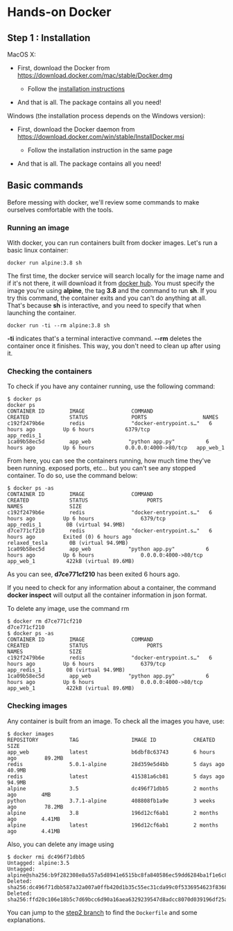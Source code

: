 # Hands-on Docker

## Step 1 : Installation

MacOS X:

* First, download the Docker from https://download.docker.com/mac/stable/Docker.dmg
  * Follow the [installation instructions](https://docs.docker.com/docker-for-mac/)
  
* And that is all. The package contains all you need!

Windows (the installation process depends on the Windows version):

* First, download the Docker daemon from https://download.docker.com/win/stable/InstallDocker.msi
  * Follow the installation instruction in the same page 

* And that is all. The package contains all you need!

## Basic commands

Before messing with docker, we'll review some commands to make ourselves comfortable with the tools.

### Running an image

With docker, you can run containers built from docker images. Let's run a basic linux container:
```
docker run alpine:3.8 sh
```
The first time, the docker service will search locally for the image name and if it's not there, it will download it from [docker hub](https://hub.docker.com).
You must specify the image you're using **alpine**, the tag **3.8** and the command to run **sh**.
If you try this command, the container exits and you can't do anything at all. That's because **sh** is interactive, and you need to specify that when launching the container.
```
docker run -ti --rm alpine:3.8 sh
```
**-ti** indicates that's a terminal interactive command.
**--rm** deletes the container once it finishes. This way, you don't need to clean up after using it.

### Checking the containers
To check if you have any container running, use the following command:
```
$ docker ps
docker ps
CONTAINER ID        IMAGE               COMMAND                  CREATED             STATUS              PORTS                  NAMES
c192f2479b6e        redis               "docker-entrypoint.s…"   6 hours ago         Up 6 hours          6379/tcp               app_redis_1
1ca09b58ec5d        app_web            "python app.py"          6 hours ago         Up 6 hours          0.0.0.0:4000->80/tcp   app_web_1
```
From here, you can see the containers running, how much time they've been running. exposed ports, etc... but you can't see any stopped container.
To do so, use the command below:
```
$ docker ps -as
CONTAINER ID        IMAGE               COMMAND                  CREATED             STATUS                   PORTS                  NAMES               SIZE
c192f2479b6e        redis               "docker-entrypoint.s…"   6 hours ago         Up 6 hours               6379/tcp               app_redis_1        0B (virtual 94.9MB)
d7ce771cf210        redis               "docker-entrypoint.s…"   6 hours ago         Exited (0) 6 hours ago                          relaxed_tesla       0B (virtual 94.9MB)
1ca09b58ec5d        app_web            "python app.py"          6 hours ago         Up 6 hours               0.0.0.0:4000->80/tcp   app_web_1          422kB (virtual 89.6MB)
```
As you can see, **d7ce771cf210** has been exited 6 hours ago.

If you need to check for any information about a container, the command **docker inspect** will output all the container information in json format.

To delete any image, use the command rm
```
$ docker rm d7ce771cf210
d7ce771cf210
$ docker ps -as
CONTAINER ID        IMAGE               COMMAND                  CREATED             STATUS                   PORTS                  NAMES               SIZE
c192f2479b6e        redis               "docker-entrypoint.s…"   6 hours ago         Up 6 hours               6379/tcp               app_redis_1        0B (virtual 94.9MB)
1ca09b58ec5d        app_web            "python app.py"          6 hours ago         Up 6 hours               0.0.0.0:4000->80/tcp   app_web_1          422kB (virtual 89.6MB) 
```

### Checking images
Any container is built from an image. To check all the images you have, use:

```
$ docker images
REPOSITORY          TAG                 IMAGE ID            CREATED             SIZE
app_web             latest              b6dbf8c63743        6 hours ago         89.2MB
redis               5.0.1-alpine        28d359e5d4bb        5 days ago          40.9MB
redis               latest              415381a6cb81        5 days ago          94.9MB
alpine              3.5                 dc496f71dbb5        2 months ago        4MB
python              3.7.1-alpine        408808fb1a9e        3 weeks ago         78.2MB
alpine              3.8                 196d12cf6ab1        2 months ago        4.41MB
alpine              latest              196d12cf6ab1        2 months ago        4.41MB
```
Also, you can delete any image using
```
$ docker rmi dc496f71dbb5
Untagged: alpine:3.5
Untagged: alpine@sha256:b9f282308e8a557a5d8941e6515bc8fa840586ec59dd6284ba1f1e6c81654020
Deleted: sha256:dc496f71dbb587a32a007a0ffb420d1b35c55ec31cda99c0f5336954623f8368
Deleted: sha256:ffd20c106e18b5c7d69bcc6d90a16aea6329239547d8adcc8070d039196df25a
```

You can jump to the [step2 branch](https://github.com/peppelin/hands-on-docker/tree/step2#step-2) to find the `Dockerfile` and some explanations.
